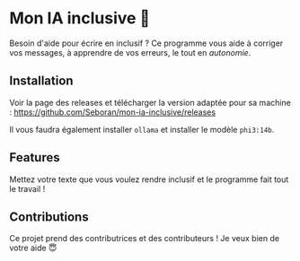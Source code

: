 # Mon IA inclusive 💖

Besoin d'aide pour écrire en inclusif ? Ce programme vous aide à corriger vos messages, à apprendre de vos erreurs, le tout en *autonomie*.

## Installation

Voir la page des releases et télécharger la version adaptée pour sa machine : <https://github.com/Seboran/mon-ia-inclusive/releases>

Il vous faudra également installer `ollama` et installer le modèle `phi3:14b`.

## Features

Mettez votre texte que vous voulez rendre inclusif et le programme fait tout le travail !

## Contributions

Ce projet prend des contributrices et des contributeurs ! Je veux bien de votre aide 😇

